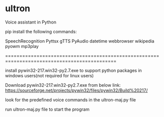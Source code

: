 # ultron
Voice assistant in Python

pip install the following commands:

SpeechRecognition
Pyttsx
gTTS
PyAudio
datetime
webbrowser
wikipedia
pyowm
mp3play

=============================================================================================

install pywin32-217.win32-py2.7.exe to support python packages in windows users(not required for linux users) 

Download pywin32-217.win32-py2.7.exe from below link:
https://sourceforge.net/projects/pywin32/files/pywin32/Build%20217/

look for the predefined voice commands in the ultron-maj.py file

run ultron-maj.py file to start the program
